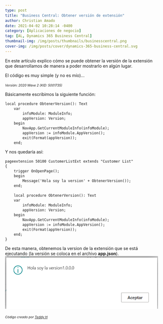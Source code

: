 ```yaml
---
type: post
title: "Business Central: Obtener versión de extensión"
author: Christian Amado
date: 2021-04-02 10:28:14 -0400
category: [Aplicaciones de negocio]
tag: [AL, Dynamics 365 Business Central]
thumbnail-img: /img/posts/thumbnails/businesscentral.png
cover-img: /img/posts/cover/dynamics-365-business-central.svg
---
```


En este artículo explico cómo se puede obtener la versión de la extensión que desarrollamos de manera a poder mostrarlo en algún lugar.

El código es muy simple (y no es mío)...

<!--more-->
*<span style="font-size: 8pt;">Versión: 2020 Wave 2 (KID: 5001735)</span>*  

Básicamente escribimos la siguiente función:
```
local procedure ObtenerVersion(): Text
    var
        infoModule: ModuleInfo;
        appVersion: Version;
    begin
        NavApp.GetCurrentModuleInfo(infoModule);
        appVersion := infoModule.AppVersion();
        exit(Format(appVersion));
    end;
```

Y nos quedaría así:
```
pageextension 50100 CustomerListExt extends "Customer List"
{
    trigger OnOpenPage();
    begin
        Message('Hola soy la version' + ObtenerVersion());
    end;

    local procedure ObtenerVersion(): Text
    var
        infoModule: ModuleInfo;
        appVersion: Version;
    begin
        NavApp.GetCurrentModuleInfo(infoModule);
        appVersion := infoModule.AppVersion();
        exit(Format(appVersion));
    end;
}
```

De esta manera, obtenemos la version de la extensión que se está ejecutando (la versión se coloca en el archivo **app.json**).   
![](/img/posts/2021/04/02/VersionExtension1.png)

*<span style="font-size: 8pt;">Código creado por [Teddy H](https://community.dynamics.com/members/teddyh "Teddy Herryanto")</span>* 